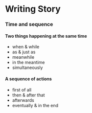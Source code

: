 # Writing Story

### Time and sequence
#### Two things happening at the same time
- when & while
- as & just as
- meanwhile
- in the meantime
- simultaneously

#### A sequence of actions
- first of all
- then & after that
- afterwards
- eventually & in the end